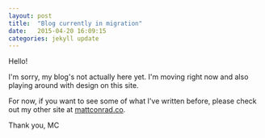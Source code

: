 ```yaml
---
layout: post
title:  "Blog currently in migration"
date:   2015-04-20 16:09:15
categories: jekyll update
---
```


Hello!

I'm sorry, my blog's not actually here yet. I'm moving right now and also playing around with design on this site. 

For now, if you want to see some of what I've written before, please check out my other site at [mattconrad.co](http://mattconrad.co).

Thank you, 
MC
